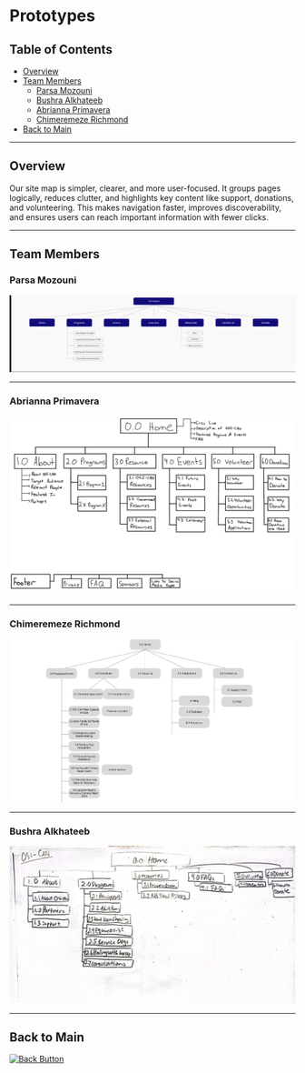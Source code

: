 # Prototypes

## Table of Contents

- [Overview](#overview)
- [Team Members](#team-members)
  - [Parsa Mozouni](#parsa-mozouni)
  - [Bushra Alkhateeb](#bushra-alkhateeb)
  - [Abrianna Primavera](#abrianna-primavera)
  - [Chimeremeze Richmond](#chimeremeze-richmond)
- [Back to Main](../README.md)

---

## Overview

Our site map is simpler, clearer, and more user-focused. It groups pages logically, reduces clutter, and highlights key content like support, donations, and volunteering. This makes navigation faster, improves discoverability, and ensures users can reach important information with fewer clicks.

---

## Team Members

### Parsa Mozouni

![Parsa site map](sitemap-parsa.png)

---

### Abrianna Primavera

![primavera site map](sitemap-primavera.jpg)

---

### Chimeremeze Richmond

![Chimeremeze site map](sitemap-chimeremeze.png)

---

### Bushra Alkhateeb

![Bushra site map](sitemap-bushra.jpg)

---

## Back to Main

<p align="left">
  <a href="../README.md">
    <img src="https://img.shields.io/badge/⬅_Back_to_Main-blue?style=for-the-badge" alt="Back Button"/>
</p>
